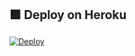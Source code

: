 
## 🟪 Deploy on Heroku

[![Deploy](https://www.herokucdn.com/deploy/button.svg)](https://heroku.com/deploy)


